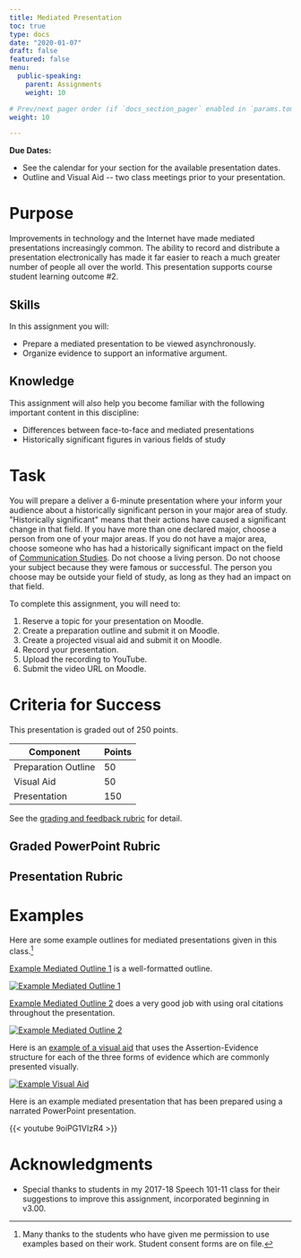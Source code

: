 ```yaml
---
title: Mediated Presentation
toc: true
type: docs
date: "2020-01-07"
draft: false
featured: false
menu:
  public-speaking:
    parent: Assignments
    weight: 10

# Prev/next pager order (if `docs_section_pager` enabled in `params.toml`)
weight: 10

---
```


**Due Dates:**

  * See the calendar for your section for the available presentation dates.
  * Outline and Visual Aid -- two class meetings prior to your presentation.

Purpose
=======

Improvements in technology and the Internet have made mediated presentations increasingly common.
The ability to record and distribute a presentation electronically has made it far easier to reach a much greater number of people all over the world.
This presentation supports course student learning outcome #2.

Skills
------

In this assignment you will:

* Prepare a mediated presentation to be viewed asynchronously.
* Organize evidence to support an informative argument.

Knowledge
---------

This assignment will also help you become familiar with the following important content in this discipline:

* Differences between face-to-face and mediated presentations
* Historically significant figures in various fields of study

Task
====

You will prepare a deliver a 6-minute presentation where your inform your audience about a historically significant person in your major area of study.
"Historically significant" means that their actions have caused a significant change in that field.
If you have more than one declared major, choose a person from one of your major areas.
If you do not have a major area, choose someone who has had a historically significant impact on the field of [Communication Studies](https://en.wikipedia.org/wiki/Communication_studies).
Do not choose a living person.
Do not choose your subject because they were famous or successful.
The person you choose may be outside your field of study, as long as they had an impact on that field.

To complete this assignment, you will need to:

1. Reserve a topic for your presentation on Moodle.
2. Create a preparation outline and submit it on Moodle.
3. Create a projected visual aid and submit it on Moodle.
4. Record your presentation.
5. Upload the recording to YouTube.
6. Submit the video URL on Moodle.

Criteria for Success
====================

This presentation is graded out of 250 points.

Component           | Points
--------------------|-------
Preparation Outline | 50
Visual Aid          | 50
Presentation        | 150

See the [grading and feedback rubric][prepared-rubric] for detail.

[prepared-rubric]: /course/public-speaking/handout/prepared-presentation-rubric.pdf/



Graded PowerPoint Rubric
------------------------


Presentation Rubric
-------------------

Examples
========

Here are some example outlines for mediated presentations given in this class.[^student-permission]

[Example Mediated Outline 1](/course/public-speaking/assignment/mediated-outline-example-1.docx) is a well-formatted outline.

[![Example Mediated Outline 1](/img/course/mediated-outline-example-1.PNG)](/course/public-speaking/assignment/mediated-outline-example-1.docx)

[Example Mediated Outline 2](/course/public-speaking/assignment/mediated-outline-example-2.docx) does a very good job with using oral citations throughout the presentation.

[![Example Mediated Outline 2](/img/course/mediated-outline-example-2.PNG)](/course/public-speaking/assignment/mediated-outline-example-2.docx)

Here is an [example of a visual aid](/course/public-speaking/visual-aid/example-visual-aid.pptx) that uses the Assertion-Evidence structure for each of the three forms of evidence which are commonly presented visually.

[![Example Visual
Aid](/img/course/example-visual-aid.PNG)](/course/public-speaking/visual-aid/example-visual-aid.pptx)

Here is an example mediated presentation that has been prepared using a narrated PowerPoint presentation.

{{< youtube 9oiPG1VIzR4 >}}

Acknowledgments
===============

* Special thanks to students in my 2017-18 Speech 101-11 class for their suggestions to improve this assignment, incorporated beginning in v3.00.

[^student-permission]: Many thanks to the students who have given me permission to use examples based on their work. Student consent forms are on file.

<!-- Previous Versions:

   v#   | Date       | Modifications
  ------|------------|:--------------
  v5.00 | 2020-01-07 | Switched formatting for better transparency.
  v4.00 | 2019-10-11 | new grading rubrics
  v3.03 | 2019-08-08 | Changes for Hugo compatibility, integrated and updated rubrics
  v3.02 | 2018-01-16 | moved presentation specific components to standalone assignment
  v3.01 | 2017-10-24 | Fixed link to graded PowerPoint assignment
  v3.00 | 2017-10-10 | Changed assignment to focus on major.
  v2.03 | 2017-10-03 | Added text for choosing a topic
  v2.02 | 2017-09-20 | Minor formatting fixes
  v2.01 | 2017-09-12 | Added link to preparation outline assignment and example outlines
  v2.00 | 2017-08-15 | Transitioned to star system.
  v1.02 |          - | Added example
  v1.01 |          - | spell check :-)
  v1.00 |          - | New assignment format, more restrictions, moved to first assignment
  v0.02 |          - | Formatting, wording, link for reflection paper
  v0.01 |          - | changes for speech 101
  v0.00 |          - | Initial version

-->
